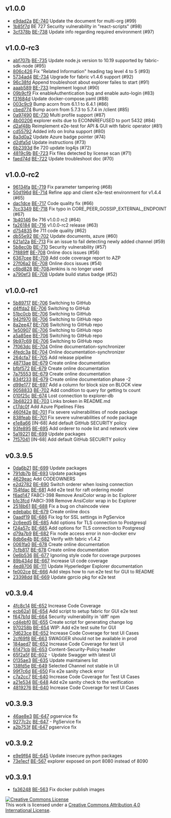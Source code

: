 ## v1.0.0

* [e9dad2a](https://github.com/hyperledger/blockchain-explorer/commit/e9dad2a) [BE-740](https://jira.hyperledger.org/browse/BE-740) Update the document for multi-org (#99)
* [1b85f7d](https://github.com/hyperledger/blockchain-explorer/commit/1b85f7d) BE 727 Security vulnerability in "react-scripts" (#98)
* [3cf378b](https://github.com/hyperledger/blockchain-explorer/commit/3cf378b) [BE-738](https://jira.hyperledger.org/browse/BE-738) Update info regarding required environment (#97)

## v1.0.0-rc3

* [abf707b](https://github.com/hyperledger/blockchain-explorer/commit/abf707b) [BE-735](https://jira.hyperledger.org/browse/BE-735) Update node.js version to 10.19 supported by fabric-sdk-node (#95)
* [806c426](https://github.com/hyperledger/blockchain-explorer/commit/806c426) Fix "Related Information" heading tag level 4 to 5 (#93)
* [5734ad4](https://github.com/hyperledger/blockchain-explorer/commit/5734ad4) [BE-734](https://jira.hyperledger.org/browse/BE-734) Upgrade for fabric v1.4.6 support (#92)
* [96c38fd](https://github.com/hyperledger/blockchain-explorer/commit/96c38fd) Append troubleshoot about explorer failes to start (#91)
* [aaab589](https://github.com/hyperledger/blockchain-explorer/commit/aaab589) [BE-733](https://jira.hyperledger.org/browse/BE-733) Implement logout (#90)
* [09b9cf9](https://github.com/hyperledger/blockchain-explorer/commit/09b9cf9) Fix enableAuthentication bug and enable auto-login (#83)
* [f31684d](https://github.com/hyperledger/blockchain-explorer/commit/f31684d) Update docker-compose.yaml (#88)
* [003c9c9](https://github.com/hyperledger/blockchain-explorer/commit/003c9c9) Bump acorn from 6.1.1 to 6.4.1 (#86)
* [cbed774](https://github.com/hyperledger/blockchain-explorer/commit/cbed774) Bump acorn from 5.7.3 to 5.7.4 in /client (#85)
* [0a97490](https://github.com/hyperledger/blockchain-explorer/commit/0a97490) [BE-730](https://jira.hyperledger.org/browse/BE-730) Multi profile support  (#87)
* [4b00206](https://github.com/hyperledger/blockchain-explorer/commit/4b00206) explorer exits due to ECONNREFUSED to port 5432 (#84)
* [d2af48b](https://github.com/hyperledger/blockchain-explorer/commit/d2af48b) Reimplement e2e-test for API & GUI with fabric operator (#81)
* [cd55792](https://github.com/hyperledger/blockchain-explorer/commit/cd55792) Added info on Iroha support (#80)
* [8a3d0a2](https://github.com/hyperledger/blockchain-explorer/commit/8a3d0a2) Update Azure badge pointer (#74)
* [d2dfa5d](https://github.com/hyperledger/blockchain-explorer/commit/d2dfa5d) Update instructions (#73)
* [6b2393d](https://github.com/hyperledger/blockchain-explorer/commit/6b2393d) Be 720 update log4js (#72)
* [4819c9b](https://github.com/hyperledger/blockchain-explorer/commit/4819c9b) [BE-723](https://jira.hyperledger.org/browse/BE-723) Fix files detected by license scan (#71)
* [faed74d](https://github.com/hyperledger/blockchain-explorer/commit/faed74d) [BE-722](https://jira.hyperledger.org/browse/BE-722) Update troubleshoot doc (#70)

## v1.0.0-rc2

* [96134fa](https://github.com/hyperledger/blockchain-explorer/commit/96134fa) [BE-719](https://jira.hyperledger.org/browse/BE-719) Fix parameter tampering (#68)
* [50d196d](https://github.com/hyperledger/blockchain-explorer/commit/50d196d) [BE-714](https://jira.hyperledger.org/browse/BE-714) Refine app and client e2e-test environment for v1.4.4 (#65)
* [dac1dce](https://github.com/hyperledger/blockchain-explorer/commit/dac1dce) [BE-717](https://jira.hyperledger.org/browse/BE-717) Code quality fix (#66)
* [7cc3349](https://github.com/hyperledger/blockchain-explorer/commit/7cc3349) [BE-718](https://jira.hyperledger.org/browse/BE-718) Fix typo in CORE_PEER_GOSSIP_EXTERNAL_ENDPOINT (#67)
* [1b40146](https://github.com/hyperledger/blockchain-explorer/commit/1b40146) Be 716 v1.0.0 rc2 (#64)
* [fa26184](https://github.com/hyperledger/blockchain-explorer/commit/fa26184) [BE-716](https://jira.hyperledger.org/browse/BE-716) v1.0.0-rc2 release (#63)
* [d754835](https://github.com/hyperledger/blockchain-explorer/commit/d754835) Be 711 code quality (#62)
* [db55e92](https://github.com/hyperledger/blockchain-explorer/commit/db55e92) [BE-702](https://jira.hyperledger.org/browse/BE-702) Update documents, azure (#60)
* [621a12a](https://github.com/hyperledger/blockchain-explorer/commit/621a12a) [BE-713](https://jira.hyperledger.org/browse/BE-713) Fix an issue to fail detecting newly added channel (#59)
* [5b8ec0b](https://github.com/hyperledger/blockchain-explorer/commit/5b8ec0b) [BE-710](https://jira.hyperledger.org/browse/BE-710) Security vulnerability (#57)
* [7f889ff](https://github.com/hyperledger/blockchain-explorer/commit/7f889ff) [BE-708](https://jira.hyperledger.org/browse/BE-708) Online docs issues  (#56)
* [6367cee](https://github.com/hyperledger/blockchain-explorer/commit/6367cee) [BE-709](https://jira.hyperledger.org/browse/BE-709) Add code coverage report to AZP
* [27f06a2](https://github.com/hyperledger/blockchain-explorer/commit/27f06a2) [BE-708](https://jira.hyperledger.org/browse/BE-708) Online docs issues (#54)
* [c6bd828](https://github.com/hyperledger/blockchain-explorer/commit/c6bd828) [BE-708](https://jira.hyperledger.org/browse/BE-708)Jenkins is no longer used
* [a790ef3](https://github.com/hyperledger/blockchain-explorer/commit/a790ef3) [BE-708](https://jira.hyperledger.org/browse/BE-708) Update build status badge (#52)

## v1.0.0-rc1

* [5b89717](https://github.com/hyperledger/blockchain-explorer/commit/5b89717) [BE-706](https://jira.hyperledger.org/browse/BE-706) Switching to GitHub
* [d4ffda2](https://github.com/hyperledger/blockchain-explorer/commit/d4ffda2) [BE-706](https://jira.hyperledger.org/browse/BE-706) Switching to GitHub
* [51bc0cb](https://github.com/hyperledger/blockchain-explorer/commit/51bc0cb) [BE-706](https://jira.hyperledger.org/browse/BE-706) Switching to GitHub
* [942f970](https://github.com/hyperledger/blockchain-explorer/commit/942f970) [BE-706](https://jira.hyperledger.org/browse/BE-706) Switching to GitHub repo
* [8a2ee47](https://github.com/hyperledger/blockchain-explorer/commit/8a2ee47) [BE-706](https://jira.hyperledger.org/browse/BE-706) Switching to GitHub repo
* [1e50907](https://github.com/hyperledger/blockchain-explorer/commit/1e50907) [BE-706](https://jira.hyperledger.org/browse/BE-706) Switching to GitHub repo
* [a5a85ee](https://github.com/hyperledger/blockchain-explorer/commit/a5a85ee) [BE-706](https://jira.hyperledger.org/browse/BE-706) Switching to GitHub repo
* [9b97c69](https://github.com/hyperledger/blockchain-explorer/commit/9b97c69) [BE-706](https://jira.hyperledger.org/browse/BE-706) Switching to GitHub repo
* [7f063dc](https://github.com/hyperledger/blockchain-explorer/commit/7f063dc) [BE-704](https://jira.hyperledger.org/browse/BE-704) Online documentation-synchronizer
* [4fedc3a](https://github.com/hyperledger/blockchain-explorer/commit/4fedc3a) [BE-704](https://jira.hyperledger.org/browse/BE-704) Online documentation-synchronizer
* [264cfa7](https://github.com/hyperledger/blockchain-explorer/commit/264cfa7) [BE-705](https://jira.hyperledger.org/browse/BE-705) Add release pipeline
* [48713ae](https://github.com/hyperledger/blockchain-explorer/commit/48713ae) [BE-679](https://jira.hyperledger.org/browse/BE-679) Create online documentation
* [bfbf572](https://github.com/hyperledger/blockchain-explorer/commit/bfbf572) [BE-679](https://jira.hyperledger.org/browse/BE-679) Create online documentation
* [7a75553](https://github.com/hyperledger/blockchain-explorer/commit/7a75553) [BE-679](https://jira.hyperledger.org/browse/BE-679) Create online documentation
* [834f233](https://github.com/hyperledger/blockchain-explorer/commit/834f233) [BE-679](https://jira.hyperledger.org/browse/BE-679) Create online documentation phase -2
* [d99e177](https://github.com/hyperledger/blockchain-explorer/commit/d99e177) [BE-697](https://jira.hyperledger.org/browse/BE-697) Add a column for block size on BLOCK view
* [9058833](https://github.com/hyperledger/blockchain-explorer/commit/9058833) [BE-702](https://jira.hyperledger.org/browse/BE-702) Add condition to query for getting tx count
* [010f25c](https://github.com/hyperledger/blockchain-explorer/commit/010f25c) [BE-674](https://jira.hyperledger.org/browse/BE-674)  Lost connection to explorer-db
* [3b68223](https://github.com/hyperledger/blockchain-explorer/commit/3b68223) [BE-703](https://jira.hyperledger.org/browse/BE-703) Links broken in README.md
* [c17dc0f](https://github.com/hyperledger/blockchain-explorer/commit/c17dc0f) Add Azure Pipelines Files
* [460f42e](https://github.com/hyperledger/blockchain-explorer/commit/460f42e) [BE-701](https://jira.hyperledger.org/browse/BE-701) Fix severe vulnerabilities of node package
* [838feab](https://github.com/hyperledger/blockchain-explorer/commit/838feab) [BE-701](https://jira.hyperledger.org/browse/BE-701) Fix severe vulnerabilities of node package
* [e1e8a66](https://github.com/hyperledger/blockchain-explorer/commit/e1e8a66) [IN-68] Add default GitHub SECURITY policy
* [93fe895](https://github.com/hyperledger/blockchain-explorer/commit/93fe895) [BE-695](https://jira.hyperledger.org/browse/BE-695) Add orderer to node list and network view
* [5a19221](https://github.com/hyperledger/blockchain-explorer/commit/5a19221) [BE-699](https://jira.hyperledger.org/browse/BE-699) Update packages
* [7f57041](https://github.com/hyperledger/blockchain-explorer/commit/7f57041) [IN-68] Add default GitHub SECURITY policy

## v0.3.9.5

* [0da6b21](https://github.com/hyperledger/blockchain-explorer/commit/0da6b21) [BE-699](https://jira.hyperledger.org/browse/BE-699) Update packages
* [791db7b](https://github.com/hyperledger/blockchain-explorer/commit/791db7b) [BE-693](https://jira.hyperledger.org/browse/BE-693) Update packages
* [4629eac](https://github.com/hyperledger/blockchain-explorer/commit/4629eac) Add CODEOWNERS
* [e2d2782](https://github.com/hyperledger/blockchain-explorer/commit/e2d2782) [BE-690](https://jira.hyperledger.org/browse/BE-690) Switch orderer when losing connection
* [154fdac](https://github.com/hyperledger/blockchain-explorer/commit/154fdac) [BE-681](https://jira.hyperledger.org/browse/BE-681) Add e2e test for raft ordering model
* [f6ad147](https://github.com/hyperledger/blockchain-explorer/commit/f6ad147) FABCI-398 Remove AnsiColor wrap in bc Explorer
* [b1c3fcd](https://github.com/hyperledger/blockchain-explorer/commit/b1c3fcd) FABCI-398 Remove AnsiColor wrap in bc Explorer
* [2518b61](https://github.com/hyperledger/blockchain-explorer/commit/2518b61) [BE-688](https://jira.hyperledger.org/browse/BE-688) Fix a bug on chaincode view
* [edebabc](https://github.com/hyperledger/blockchain-explorer/commit/edebabc) [BE-679](https://jira.hyperledger.org/browse/BE-679) Create online docs
* [0aadf19](https://github.com/hyperledger/blockchain-explorer/commit/0aadf19) [BE-686](https://jira.hyperledger.org/browse/BE-686) Fix log for SSL settings in PgService
* [2c6eed5](https://github.com/hyperledger/blockchain-explorer/commit/2c6eed5) [BE-685](https://jira.hyperledger.org/browse/BE-685) Add options for TLS connection to Postgresql
* [f24a57c](https://github.com/hyperledger/blockchain-explorer/commit/f24a57c) [BE-685](https://jira.hyperledger.org/browse/BE-685) Add options for TLS connection to Postgresql
* [d79a7b9](https://github.com/hyperledger/blockchain-explorer/commit/d79a7b9) [BE-682](https://jira.hyperledger.org/browse/BE-682) Fix node access error in non-docker env
* [8db6e4b](https://github.com/hyperledger/blockchain-explorer/commit/8db6e4b) [BE-682](https://jira.hyperledger.org/browse/BE-682) Verify with fabric v1.4.2
* [0061fa0](https://github.com/hyperledger/blockchain-explorer/commit/0061fa0) [BE-678](https://jira.hyperledger.org/browse/BE-678) Create online documentation
* [7cfb817](https://github.com/hyperledger/blockchain-explorer/commit/7cfb817) [BE-678](https://jira.hyperledger.org/browse/BE-678) Create online documentation
* [0e6b536](https://github.com/hyperledger/blockchain-explorer/commit/0e6b536) [BE-677](https://jira.hyperledger.org/browse/BE-677) Ignoring style code for coverage purposes
* [89b434d](https://github.com/hyperledger/blockchain-explorer/commit/89b434d) [BE-667](https://jira.hyperledger.org/browse/BE-667) Increase UI code coverage
* [4ed8706](https://github.com/hyperledger/blockchain-explorer/commit/4ed8706) [BE-111](https://jira.hyperledger.org/browse/BE-111) Update Hyperledger Explorer documentation
* [fe002ce](https://github.com/hyperledger/blockchain-explorer/commit/fe002ce) [BE-666](https://jira.hyperledger.org/browse/BE-666) Add steps how to run e2e test for GUI to README
* [23398dd](https://github.com/hyperledger/blockchain-explorer/commit/23398dd) [BE-669](https://jira.hyperledger.org/browse/BE-669) Update gprcio pkg for e2e test

## v0.3.9.4

* [4fc8c14](https://github.com/hyperledger/blockchain-explorer/commit/4fc8c14) [BE-652](https://jira.hyperledger.org/browse/BE-652) Increase Code Coverage
* [ecb62a1](https://github.com/hyperledger/blockchain-explorer/commit/ecb62a1) [BE-654](https://jira.hyperledger.org/browse/BE-654) Add script to setup fabric for GUI e2e test
* [f647b1d](https://github.com/hyperledger/blockchain-explorer/commit/f647b1d) [BE-664](https://jira.hyperledger.org/browse/BE-664) Security vulnerability in 'diff' npm
* [cd4ebf0](https://github.com/hyperledger/blockchain-explorer/commit/cd4ebf0) [BE-655](https://jira.hyperledger.org/browse/BE-655) Create script for generating change log
* [970258b](https://github.com/hyperledger/blockchain-explorer/commit/970258b) [BE-654](https://jira.hyperledger.org/browse/BE-654) WIP: Add e2e test suite for GUI
* [7d623ce](https://github.com/hyperledger/blockchain-explorer/commit/7d623ce) [BE-652](https://jira.hyperledger.org/browse/BE-652) Increase Code Coverage for test UI Cases
* [2cf69f8](https://github.com/hyperledger/blockchain-explorer/commit/2cf69f8) [BE-663](https://jira.hyperledger.org/browse/BE-663) SWAGGER should not be available in prod
* [184aed7](https://github.com/hyperledger/blockchain-explorer/commit/184aed7) [BE-652](https://jira.hyperledger.org/browse/BE-652) Increase Code Coverage for test UI
* [61471cb](https://github.com/hyperledger/blockchain-explorer/commit/61471cb) [BE-653](https://jira.hyperledger.org/browse/BE-653) Content-Security-Policy header
* [65f2a5f](https://github.com/hyperledger/blockchain-explorer/commit/65f2a5f) [BE-602](https://jira.hyperledger.org/browse/BE-602) - Update Swagger with latest UI
* [0135ae3](https://github.com/hyperledger/blockchain-explorer/commit/0135ae3) [BE-635](https://jira.hyperledger.org/browse/BE-635) Update maintainers list
* [138fd5e](https://github.com/hyperledger/blockchain-explorer/commit/138fd5e) [BE-649](https://jira.hyperledger.org/browse/BE-649) Selected Channel not stable in UI
* [99f7c6d](https://github.com/hyperledger/blockchain-explorer/commit/99f7c6d) [BE-650](https://jira.hyperledger.org/browse/BE-650) Fix e2e sanity check error
* [c7a2cc7](https://github.com/hyperledger/blockchain-explorer/commit/c7a2cc7) [BE-640](https://jira.hyperledger.org/browse/BE-640) Increase Code Coverage for Test UI Cases
* [a21e534](https://github.com/hyperledger/blockchain-explorer/commit/a21e534) [BE-648](https://jira.hyperledger.org/browse/BE-648) Add e2e sanity check to the verification
* [4819276](https://github.com/hyperledger/blockchain-explorer/commit/4819276) [BE-640](https://jira.hyperledger.org/browse/BE-640) Increase Code Coverage for test UI Cases

## v0.3.9.3

* [46ae8e3](https://github.com/hyperledger/blockchain-explorer/commit/46ae8e3) [BE-647](https://jira.hyperledger.org/browse/BE-647) pgservice fix
* [9277c2c](https://github.com/hyperledger/blockchain-explorer/commit/9277c2c) [BE-647](https://jira.hyperledger.org/browse/BE-647) - PgService fix
* [a2b753f](https://github.com/hyperledger/blockchain-explorer/commit/a2b753f) [BE-647](https://jira.hyperledger.org/browse/BE-647) pgservice fix

## v0.3.9.2

* [e9e9f64](https://github.com/hyperledger/blockchain-explorer/commit/e9e9f64) [BE-645](https://jira.hyperledger.org/browse/BE-645) Update insecure python packages
* [73e1ecf](https://github.com/hyperledger/blockchain-explorer/commit/73e1ecf) [BE-567](https://jira.hyperledger.org/browse/BE-567) explorer exposed on port 8080 instead of 8090

## v0.3.9.1

* [fa36248](https://github.com/hyperledger/blockchain-explorer/commit/fa36248) [BE-563](https://jira.hyperledger.org/browse/BE-563) Fix docker publish images


<a rel="license" href="http://creativecommons.org/licenses/by/4.0/"><img alt="Creative Commons License" style="border-width:0" src="https://i.creativecommons.org/l/by/4.0/88x31.png" /></a><br />This work is licensed under a <a rel="license" href="http://creativecommons.org/licenses/by/4.0/">Creative Commons Attribution 4.0 International License</a>.

